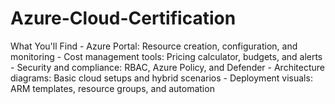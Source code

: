 # Azure-Cloud-Certification
What You'll Find - Azure Portal: Resource creation, configuration, and monitoring - Cost management tools: Pricing calculator, budgets, and alerts - Security and compliance: RBAC, Azure Policy, and Defender - Architecture diagrams: Basic cloud setups and hybrid scenarios - Deployment visuals: ARM templates, resource groups, and automation
